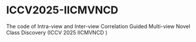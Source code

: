 # ICCV2025-IICMVNCD
The code of Intra-view and Inter-view Correlation Guided Multi-view Novel Class Discovery (ICCV 2025 IICMVNCD )
